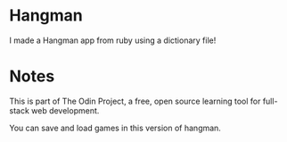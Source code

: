 # Hangman
I made a Hangman app from ruby using a dictionary file!

# Notes
This is part of The Odin Project, a free, open source learning tool for full-stack web development.

You can save and load games in this version of hangman.